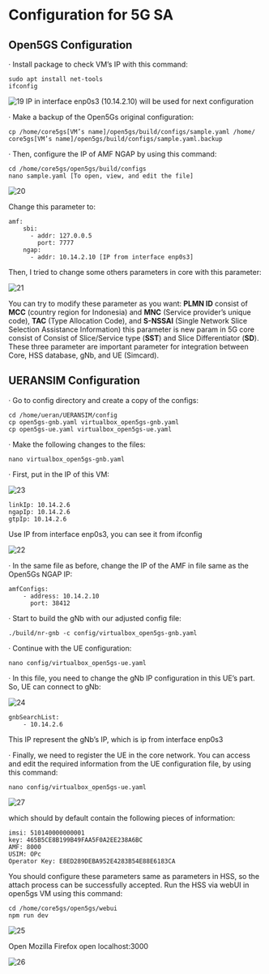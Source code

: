 # Configuration for 5G SA

## Open5GS Configuration
· Install package to check VM’s IP with this command:
```Linux
sudo apt install net-tools
ifconfig
```
![19](https://github.com/Citrayaf/How-to-build-OpenCore-and-OpenRAN-for-5G/blob/main/Pictures/19.png?raw=true)
IP in interface enp0s3 (10.14.2.10) will be used for next configuration

· Make a backup of the Open5Gs original configuration:
```Linux
cp /home/core5gs[VM’s name]/open5gs/build/configs/sample.yaml /home/ core5gs[VM’s name]/open5gs/build/configs/sample.yaml.backup
```

· Then, configure the IP of AMF NGAP by using this command:
```Linux
cd /home/core5gs/open5gs/build/configs
nano sample.yaml [To open, view, and edit the file]
```

![20](https://github.com/Citrayaf/How-to-build-OpenCore-and-OpenRAN-for-5G/blob/main/Pictures/20.png?raw=true)

Change this parameter to:
```Linux
amf:
	sbi:
	  - addr: 127.0.0.5
	    port: 7777
	ngap:
	  - addr: 10.14.2.10 [IP from interface enp0s3]
```

Then, I tried to change some others parameters in core with this parameter:

![21](https://github.com/Citrayaf/How-to-build-OpenCore-and-OpenRAN-for-5G/blob/main/Pictures/21.png?raw=true)

You can try to modify these parameter as you want:  **PLMN ID**  consist of  **MCC**  (country region for Indonesia) and  **MNC**  (Service provider’s unique code),  **TAC**  (Type Allocation Code), and  **S-NSSAI**  (Single Network Slice Selection Assistance Information) this parameter is new param in 5G core consist of Consist of Slice/Service type (**SST**) and Slice Differentiator (**SD**). These three parameter are important parameter for integration between Core, HSS database, gNb, and UE (Simcard).

## UERANSIM Configuration
· Go to config directory and create a copy of the configs:
```Linux
cd /home/ueran/UERANSIM/config
cp open5gs-gnb.yaml virtualbox_open5gs-gnb.yaml
cp open5gs-ue.yaml virtualbox_open5gs-ue.yaml
```

· Make the following changes to the files:
```Linux
nano virtualbox_open5gs-gnb.yaml
```

· First, put in the IP of this VM:

![23](https://github.com/Citrayaf/How-to-build-OpenCore-and-OpenRAN-for-5G/blob/main/Pictures/23.png?raw=true)

```Linux
linkIp: 10.14.2.6
ngapIp: 10.14.2.6
gtpIp: 10.14.2.6
```
Use IP from interface enp0s3, you can see it from ifconfig

![22](https://github.com/Citrayaf/How-to-build-OpenCore-and-OpenRAN-for-5G/blob/main/Pictures/22.png?raw=true)

· In the same file as before, change the IP of the AMF in file same as the Open5Gs NGAP IP:
```Linux
amfConfigs:
	- address: 10.14.2.10
	  port: 38412
```

· Start to build the gNb with our adjusted config file:
```Linux
./build/nr-gnb -c config/virtualbox_open5gs-gnb.yaml
```

· Continue with the UE configuration:
```Linux
nano config/virtualbox_open5gs-ue.yaml
```

· In this file, you need to change the gNb IP configuration in this UE’s part. So, UE can connect to gNb:

![24](https://github.com/Citrayaf/How-to-build-OpenCore-and-OpenRAN-for-5G/blob/main/Pictures/24.png?raw=true)

```Linux
gnbSearchList:
	- 10.14.2.6
```

This IP represent the gNb’s IP, which is ip from interface enp0s3

· Finally, we need to register the UE in the core network. You can access and edit the required information from the UE configuration file, by using this command:
```Linux
nano config/virtualbox_open5gs-ue.yaml
```

![27](https://github.com/Citrayaf/How-to-build-OpenCore-and-OpenRAN-for-5G/blob/main/Pictures/27.png?raw=true)

which should by default contain the following pieces of information:
```Linux
imsi: 510140000000001
key: 465B5CE8B199B49FAA5F0A2EE238A6BC
AMF: 8000
USIM: OPc
Operator Key: E8ED289DEBA952E4283B54E88E6183CA
```

You should configure these parameters same as parameters in HSS, so the attach process can be successfully accepted. Run the HSS via webUI in open5gs VM using this command:
```Linux
cd /home/core5gs/open5gs/webui
npm run dev
```

![25](https://github.com/Citrayaf/How-to-build-OpenCore-and-OpenRAN-for-5G/blob/main/Pictures/25.png?raw=true)

Open Mozilla Firefox open localhost:3000

![26](https://github.com/Citrayaf/How-to-build-OpenCore-and-OpenRAN-for-5G/blob/main/Pictures/26.png?raw=true)
